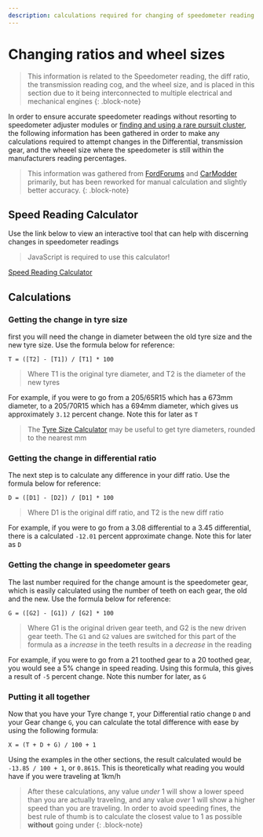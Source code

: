 ```yaml
---
description: calculations required for changing of speedometer reading based on transmission driven gear, diff ratio, and wheel size.
---
```


# Changing ratios and wheel sizes

> This information is related to the Speedometer reading, the diff ratio, the transmission reading cog, and the wheel size, and is placed in this section due to it being interconnected to multiple electrical and mechanical engines
{: .block-note}

In order to ensure accurate speedometer readings without resorting to speedometer adjuster modules or [finding and using a rare pursuit cluster](../../ECUBCM/InstrumentCluster/InstrumentCluster.md#pursuit-cluster---speedometer-calibration), the following information has been gathered in order to make any calculations required to attempt changes in the Differential, transmission gear, and the wheeel size where the speedometer is still within the manufacturers reading percentages.

> This information was gathered from [FordForums](../../Credits.md#sources) and [CarModder](../../Credits.md#sources) primarily, but has been reworked for manual calculation and slightly better accuracy.
{: .block-note}

<div class="printHide">
    <h2>Speed Reading Calculator</h2>
    <p>Use the link below to view an interactive tool that can help with discerning changes in speedometer readings</p>
    <blockquote class="block-note">JavaScript is required to use this calculator!</blockquote>
    <a href="./SpeedReaderCalculator.html">Speed Reading Calculator</a>
</div>

## Calculations

### Getting the change in tyre size

first you will need the change in diameter between the old tyre size and the new tyre size. Use the formula below for reference:

`T = ([T2] - [T1]) / [T1] * 100`

> Where T1 is the original tyre diameter, and T2 is the diameter of the new tyres

For example, if you were to go from a 205/65R15 which has a 673mm diameter, to a 205/70R15 which has a 694mm diameter, which gives us approximately `3.12` percent change. Note this for later as `T`

> The [Tyre Size Calculator](../../Body/WheelTyres/TyreCalculator.html) may be useful to get tyre diameters, rounded to the nearest mm

### Getting the change in differential ratio

The next step is to calculate any difference in your diff ratio. Use the formula below for reference:

`D = ([D1] - [D2]) / [D1] * 100`

> Where D1 is the original diff ratio, and T2 is the new diff ratio

For example, if you were to go from a 3.08 differential to a 3.45 differential, there is a calculated `-12.01` percent approximate change. Note this for later as `D`

### Getting the change in speedometer gears

The last number required for the change amount is the speedometer gear, which is easily calculated using the number of teeth on each gear, the old and the new. Use the formula below for reference:

`G = ([G2] - [G1]) / [G2] * 100`

> Where G1 is the original driven gear teeth, and G2 is the new driven gear teeth. The `G1` and `G2` values are switched for this part of the formula as a *increase* in the teeth results in a *decrease* in the reading

For example, if you were to go from a 21 toothed gear to a 20 toothed gear, you would see a 5% change in speed reading. Using this formula, this gives a result of `-5` percent change. Note this number for later, as `G`

### Putting it all together

Now that you have your Tyre change `T`, your Differential ratio change `D` and your Gear change `G`, you can calculate the total difference with ease by using the following formula:

`X = (T + D + G) / 100 + 1`

Using the examples in the other sections, the result calculated would be `-13.85 / 100 + 1`, or `0.8615`. This is theoretically what reading you would have if you were traveling at 1km/h

> After these calculations, any value *under* 1 will show a lower speed than you are actually traveling, and any value *over* 1 will show a higher speed than you are traveling. In order to avoid speeding fines, the best rule of thumb is to calculate the closest value to 1 as possible **without** going under
{: .block-note}